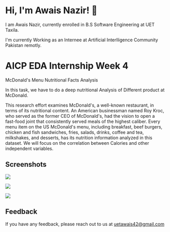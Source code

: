 
# Hi, I'm Awais Nazir! 👋

I am Awais Nazir, currently enrolled in B.S Software Engineering at UET Taxila.

I'm currently Working as an Internee at Artificial Interlligence Community Pakistan remotly.








# AICP EDA Internship Week 4

McDonald's Menu Nutritional Facts Analysis

In this task, we have to do a deep nutritional Analysis of Different product at McDonald.

This research effort examines McDonald's, a well-known restaurant, in terms of its nutritional content.
An American businessman named Roy Kroc, who served as the former CEO of McDonald's, had the vision
to open a fast-food joint that consistently served meals of the highest caliber. Every menu item on the US
McDonald's menu, including breakfast, beef burgers, chicken and fish sandwiches, fries, salads, drinks,
coffee and tea, milkshakes, and desserts, has its nutrition information analyzed in this dataset.
We will focus on the correlation between Calories and other independent variables.
## Screenshots

![](https://github.com/Awais-Nazir/AICP-EDA_Week_5/blob/main/ss1.png?raw=true)

![](https://github.com/Awais-Nazir/AICP-EDA_Week_5/blob/main/ss2.png?raw=true)

![](https://github.com/Awais-Nazir/AICP-EDA_Week_5/blob/main/ss3.png?raw=true)

## Feedback

If you have any feedback, please reach out to us at uetawais42@gmail.com

